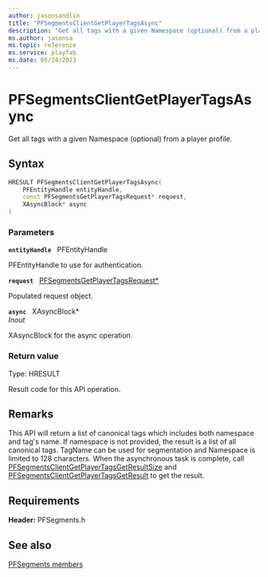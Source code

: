 ```yaml
---
author: jasonsandlin
title: "PFSegmentsClientGetPlayerTagsAsync"
description: "Get all tags with a given Namespace (optional) from a player profile."
ms.author: jasonsa
ms.topic: reference
ms.service: playfab
ms.date: 05/24/2023
---
```


# PFSegmentsClientGetPlayerTagsAsync  

Get all tags with a given Namespace (optional) from a player profile.  

## Syntax  
  
```cpp
HRESULT PFSegmentsClientGetPlayerTagsAsync(  
    PFEntityHandle entityHandle,  
    const PFSegmentsGetPlayerTagsRequest* request,  
    XAsyncBlock* async  
)  
```  
  
### Parameters  
  
**`entityHandle`** &nbsp; PFEntityHandle  
  
PFEntityHandle to use for authentication.  
  
**`request`** &nbsp; [PFSegmentsGetPlayerTagsRequest*](../../pfsegmentstypes/structs/pfsegmentsgetplayertagsrequest.md)  
  
Populated request object.  
  
**`async`** &nbsp; XAsyncBlock*  
*_Inout_*  
  
XAsyncBlock for the async operation.  
  
  
### Return value
Type: HRESULT
  
Result code for this API operation.
  
## Remarks  
  
This API will return a list of canonical tags which includes both namespace and tag's name. If namespace is not provided, the result is a list of all canonical tags. TagName can be used for segmentation and Namespace is limited to 128 characters. When the asynchronous task is complete, call [PFSegmentsClientGetPlayerTagsGetResultSize](pfsegmentsclientgetplayertagsgetresultsize.md) and [PFSegmentsClientGetPlayerTagsGetResult](pfsegmentsclientgetplayertagsgetresult.md) to get the result.
  
## Requirements  
  
**Header:** PFSegments.h
  
## See also  
[PFSegments members](../pfsegments_members.md)  

  
  
